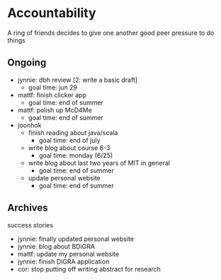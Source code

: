 # Accountability

A ring of friends decides to give one another good peer pressure to do things

## Ongoing

* jynnie: dbh review [2: write a basic draft]
  * goal time: jun 29
* mattf: finish clicker app
  * goal time: end of summer
* mattf: polish up McD4Me
  * goal time: end of summer
* joonhok
  * finish reading about java/scala
  	* goal time: end of july
  * write blog about course 6-3
    * goal time: monday (6/25)
  * write blog about last two years of MIT in general
    * goal time: end of summer
  * update personal website
    * goal time: end of summer

## Archives

success stories

* jynnie: finally updated personal website
* jynnie: blog about BDiGRA
* mattf: update my personal website
* jynnie: finish DiGRA application
* cor: stop putting off writing abstract for research

